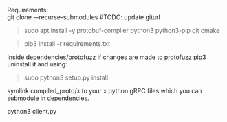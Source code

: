 Requirements:  
git clone --recurse-submodules #TODO: update giturl
> sudo apt install -y protobuf-compiler python3 python3-pip git cmake

> pip3 install -r requirements.txt

Inside dependencies/protofuzz if changes are made to protofuzz pip3 uninstall it and using:
 > sudo python3 setup.py install

symlink compiled_proto/x to your x python gRPC files which you can submodule in dependencies.

python3 client.py
